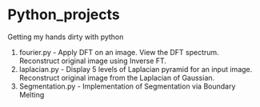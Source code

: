 # Python_projects
Getting my hands dirty with python

1. fourier.py - Apply DFT on an image. View the DFT spectrum. Reconstruct original image using Inverse FT.
2. laplacian.py - Display 5 levels of Laplacian pyramid for an input image. Reconstruct original image from the Laplacian of Gaussian.
3. Segmentation.py - Implementation of Segmentation via Boundary Melting
